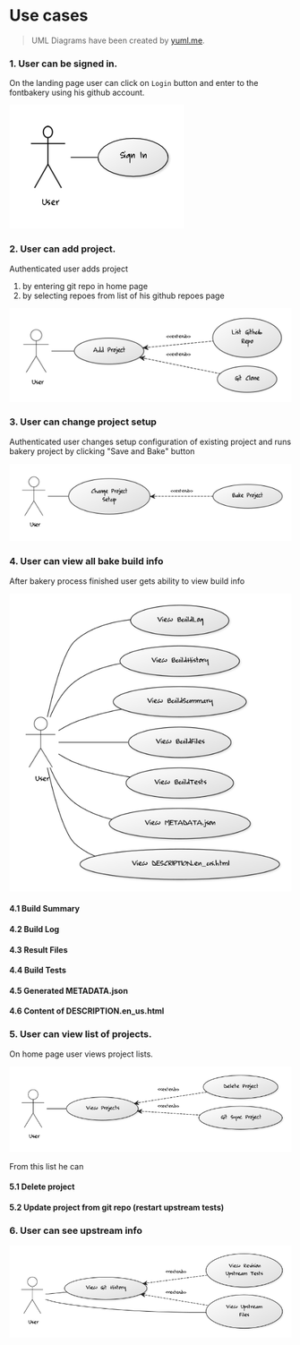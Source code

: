 Use cases
=========


> UML Diagrams have been created by [yuml.me](http://www.yuml.me).


### 1. User can be signed in.

On the landing page user can click on `Login` button and enter to the fontbakery using his github account.

![User can sign in](usecases/User-Can-Sign-In.png)


### 2. User can add project.

Authenticated user adds project

1. by entering git repo in home page
2. by selecting repoes from list of his github repoes page

![User can add project](usecases/User-Can-Add-Project.png)


### 3. User can change project setup

Authenticated user changes setup configuration of existing project and runs bakery project by clicking "Save and Bake" button

![User can change project setup](usecases/User-Can-Change-Project-Setup.png)


### 4. User can view all bake build info

After bakery process finished user gets ability to view build info

![User build cases](usecases/User-Build-Cases.png)

#### 4.1 Build Summary
#### 4.2 Build Log
#### 4.3 Result Files
#### 4.4 Build Tests
#### 4.5 Generated METADATA.json
#### 4.6 Content of DESCRIPTION.en_us.html


### 5. User can view list of projects.

On home page user views project lists.

![User Projects Cases](usecases/User-Project-Cases.png)

From this list he can

#### 5.1 Delete project
#### 5.2 Update project from git repo (restart upstream tests)


### 6. User can see upstream info

![User can see upstream info](usecases/User-Upstream-Cases.png)


